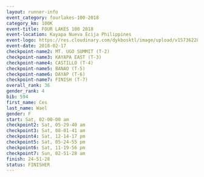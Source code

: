 ```yaml
---
layout: runner-info 
event_category: fourlakes-100-2018 
category_km: 100K 
event-title: FOUR LAKES 100 2018 
event-location: Kayapa Nueva Ecija Philippines 
event-logo: https://res.cloudinary.com/dykbosktl/image/upload/v1573622832/Logo/logo_1_hdutmh.jpg 
event-date: 2018-02-17 
checkpoint-name2: MT. UGO SUMMIT (T-2) 
checkpoint-name3: KAYAPA EAST (T-3) 
checkpoint-name4: CASTILLO (T-4) 
checkpoint-name5: BANAO (T-5) 
checkpoint-name6: DAYAP (T-6) 
checkpoint-name7: FINISH (T-7) 
overall_rank: 36
gender_rank: 4
bib: 594
first_name: Ces
last_name: Wael
gender: F
start: Sat, 02-00-00 am
checkpoint2: Sat, 05-29-40 am
checkpoint3: Sat, 08-01-41 am
checkpoint4: Sat, 12-14-17 pm
checkpoint5: Sat, 05-24-55 pm
checkpoint6: Sat, 11-19-56 pm
checkpoint7: Sun, 02-51-28 am
finish: 24-51-28
status: FINISHER
---
```

